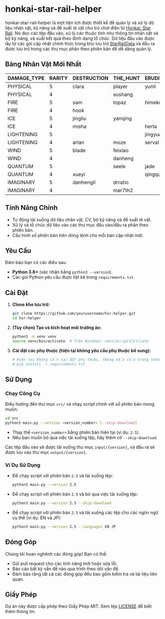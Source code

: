 # honkai-star-rail-helper

honkai-star-rail-helper là một tiện ích được thiết kế để quản lý và xử lý dữ liệu nhân vật, kỹ năng và đề xuất di vật cho trò chơi điện tử [Honkai: Star Rail](https://en.wikipedia.org/wiki/Honkai:_Star_Rail). Nó đọc các tệp đầu vào, xử lý các thuộc tính như thông tin nhân vật và bộ kỹ năng, và xuất kết quả theo định dạng tổ chức. Dữ liệu đầu vào được lấy từ các gói cập nhật chính thức trong kho lưu trữ [StarRailData](https://github.com/Dimbreath/StarRailData/tree/master) và đầu ra được lưu trữ trong các thư mục phân theo phiên bản để dễ dàng quản lý.

## Bảng Nhân Vật Mới Nhất
<!-- CHARACTER_TABLE_START -->
| DAMAGE_TYPE | RARITY | DESTRUCTION        | THE_HUNT | ERUDITION | HARMONY | NIHILITY      | PRESERVATION | ABUNDANCE |
| ----------- | ------ | ------------------ | -------- | --------- | ------- | ------------- | ------------ | --------- |
| PHYSICAL    | 5      | clara|player|yunli | boothill | argenti   | robin   |               |              |           |
| PHYSICAL    | 4      |                    | sushang  |           | hanya   | luka          |              | natasha   |
| FIRE        | 5      | sam                | topaz    | himeko    |         | jiaoqiu       | player2      | lingsha   |
| FIRE        | 4      | hook               |          |           | asta    | guinaifen     |              | gallagher |
| ICE         | 5      | jingliu            | yanqing  |           | ruanmei |               | gepard       |           |
| ICE         | 4      | misha              |          | herta     |         | pela          | mar7th       |           |
| LIGHTENING  | 5      |                    |          | jingyuan  |         | acheron|kafka |              | bailu     |
| LIGHTENING  | 4      | arlan              | moze     | serval    | tingyun |               |              |           |
| WIND        | 5      | blade              | feixiao  |           | bronya  | blackswan     |              | huohuo    |
| WIND        | 4      |                    | danheng  |           |         | sampo         |              |           |
| QUANTUM     | 5      |                    | seele    | jade      | sparkle | silverwolf    | fuxuan       |           |
| QUANTUM     | 4      | xueyi              |          | qingque   |         |               |              | lynx      |
| IMAGINARY   | 5      | danhengil          | drratio  |           | player3 | welt          | aventurine   | luocha    |
| IMAGINARY   | 4      |                    | mar7th2  |           | yukong  |               |              |           |
<!-- CHARACTER_TABLE_END -->

## Tính Năng Chính
- Tự động tải xuống dữ liệu nhân vật, CV, bộ kỹ năng và đề xuất di vật.
- Xử lý và tổ chức dữ liệu vào các thư mục đầu vào/đầu ra phân theo phiên bản.
- Cấu hình số phiên bản trên dòng lệnh cho mỗi bản cập nhật mới.

## Yêu Cầu

Đảm bảo bạn có các điều sau:
- **Python 3.8+** (xác nhận bằng `python3 --version`).
- Các gói Python yêu cầu được liệt kê trong `requirements.txt`.

## Cài Đặt

1. **Clone kho lưu trữ:**
   ```bash
   git clone https://github.com/yourusername/hsr-helper.git
   cd hsr-helper
   ```

2. **(Tùy chọn) Tạo và kích hoạt môi trường ảo:**
   ```bash
   python3 -m venv venv
   source venv/bin/activate  # Trên Windows: venv\Scriptsctivate
   ```

3. **Cài đặt các phụ thuộc (hiện tại không yêu cầu phụ thuộc bổ sung):**
   ```bash
   # Hiện tại không cần cài đặt phụ thuộc, nhưng nếu cần trong tương lai:
   # pip install -r requirements.txt
   ```

## Sử Dụng

### Chạy Công Cụ
   Điều hướng đến thư mục `src/` và chạy script chính với số phiên bản mong muốn:
   ```bash
   cd src
   python3 main.py --version <version_number> [--skip-download]
   ```

   - Thay thế `<version_number>` bằng phiên bản hiện tại (ví dụ: `2.5`).
   - Nếu bạn muốn bỏ qua việc tải xuống tệp, hãy thêm cờ `--skip-download`.

   Các tệp đầu vào sẽ được tải xuống thư mục `input/{version}`, và đầu ra sẽ được lưu vào thư mục `output/{version}`.

### Ví Dụ Sử Dụng

- Để chạy script với phiên bản `2.5` và tải xuống tệp:
  ```bash
  python3 main.py --version 2.5
  ```

- Để chạy script với phiên bản `2.5` và bỏ qua việc tải xuống tệp:
  ```bash
  python3 main.py --version 2.5 --skip-download
  ```

- Để chạy script với phiên bản `2.5` và tải xuống các tệp cho các ngôn ngữ cụ thể (ví dụ: EN và JP):
  ```bash
  python3 main.py --version 2.5 --languages EN JP
  ```

## Đóng Góp

Chúng tôi hoan nghênh các đóng góp! Bạn có thể:
- Gửi pull request cho các tính năng mới hoặc sửa lỗi.
- Báo cáo bất kỳ vấn đề nào qua trình theo dõi vấn đề.
- Đảm bảo rằng tất cả các đóng góp đều bao gồm kiểm tra và tài liệu liên quan.

## Giấy Phép

Dự án này được cấp phép theo Giấy Phép MIT. Xem tệp [LICENSE](LICENSE) để biết thêm thông tin.
